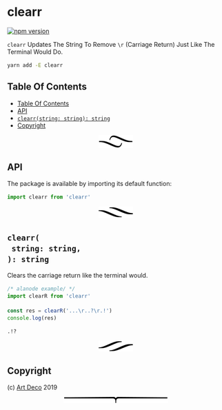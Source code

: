 # clearr

[![npm version](https://badge.fury.io/js/clearr.svg)](https://npmjs.org/package/clearr)

`clearr` Updates The String To Remove `\r` (Carriage Return) Just Like The Terminal Would Do.

```sh
yarn add -E clearr
```

## Table Of Contents

- [Table Of Contents](#table-of-contents)
- [API](#api)
- [`clearr(string: string): string`](#clearrstring-string-string)
- [Copyright](#copyright)

<p align="center"><a href="#table-of-contents"><img src=".documentary/section-breaks/0.svg?sanitize=true"></a></p>

## API

The package is available by importing its default function:

```js
import clearr from 'clearr'
```

<p align="center"><a href="#table-of-contents"><img src=".documentary/section-breaks/1.svg?sanitize=true"></a></p>

## `clearr(`<br/>&nbsp;&nbsp;`string: string,`<br/>`): string`

Clears the carriage return like the terminal would.

```js
/* alanode example/ */
import clearR from 'clearr'

const res = clearR('...\r..?\r.!')
console.log(res)
```
```
.!?
```

<p align="center"><a href="#table-of-contents"><img src=".documentary/section-breaks/2.svg?sanitize=true"></a></p>

## Copyright

(c) [Art Deco][1] 2019

[1]: https://artd.eco

<p align="center"><a href="#table-of-contents"><img src=".documentary/section-breaks/-1.svg?sanitize=true"></a></p>